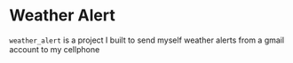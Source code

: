 # Weather Alert

`weather_alert` is a project I built to send myself weather alerts from a gmail account to my cellphone 